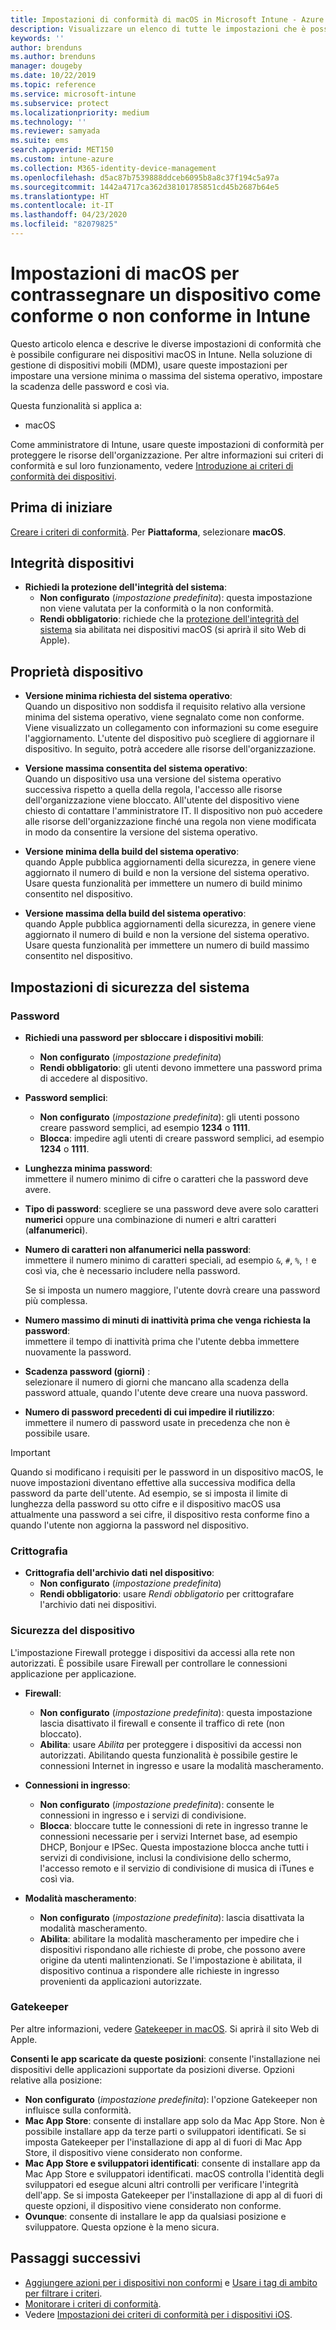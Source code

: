 ```yaml
---
title: Impostazioni di conformità di macOS in Microsoft Intune - Azure | Microsoft Docs
description: Visualizzare un elenco di tutte le impostazioni che è possibile usare durante l'impostazione della conformità per i dispositivi macOS in Microsoft Intune. Richiedere la protezione dell'integrità del sistema di Apple, impostare le restrizioni relative alla password, richiedere un firewall, consentire un gatekeeper e così via.
keywords: ''
author: brenduns
ms.author: brenduns
manager: dougeby
ms.date: 10/22/2019
ms.topic: reference
ms.service: microsoft-intune
ms.subservice: protect
ms.localizationpriority: medium
ms.technology: ''
ms.reviewer: samyada
ms.suite: ems
search.appverid: MET150
ms.custom: intune-azure
ms.collection: M365-identity-device-management
ms.openlocfilehash: d5ac87b7539888ddceb6095b8a8c37f194c5a97a
ms.sourcegitcommit: 1442a4717ca362d38101785851cd45b2687b64e5
ms.translationtype: HT
ms.contentlocale: it-IT
ms.lasthandoff: 04/23/2020
ms.locfileid: "82079825"
---
```

# <a name="macos-settings-to-mark-devices-as-compliant-or-not-compliant-using-intune"></a>Impostazioni di macOS per contrassegnare un dispositivo come conforme o non conforme in Intune

Questo articolo elenca e descrive le diverse impostazioni di conformità che è possibile configurare nei dispositivi macOS in Intune. Nella soluzione di gestione di dispositivi mobili (MDM), usare queste impostazioni per impostare una versione minima o massima del sistema operativo, impostare la scadenza delle password e così via.

Questa funzionalità si applica a:

- macOS

Come amministratore di Intune, usare queste impostazioni di conformità per proteggere le risorse dell'organizzazione. Per altre informazioni sui criteri di conformità e sul loro funzionamento, vedere [Introduzione ai criteri di conformità dei dispositivi](device-compliance-get-started.md).

## <a name="before-you-begin"></a>Prima di iniziare

[Creare i criteri di conformità](create-compliance-policy.md#create-the-policy). Per **Piattaforma**, selezionare **macOS**.

## <a name="device-health"></a>Integrità dispositivi

- **Richiedi la protezione dell'integrità del sistema**:  
  - **Non configurato** (*impostazione predefinita*): questa impostazione non viene valutata per la conformità o la non conformità.
  - **Rendi obbligatorio**: richiede che la [protezione dell'integrità del sistema](https://support.apple.com/HT204899) sia abilitata nei dispositivi macOS (si aprirà il sito Web di Apple).  

## <a name="device-properties"></a>Proprietà dispositivo

- **Versione minima richiesta del sistema operativo**:  
  Quando un dispositivo non soddisfa il requisito relativo alla versione minima del sistema operativo, viene segnalato come non conforme. Viene visualizzato un collegamento con informazioni su come eseguire l'aggiornamento. L'utente del dispositivo può scegliere di aggiornare il dispositivo. In seguito, potrà accedere alle risorse dell'organizzazione.

- **Versione massima consentita del sistema operativo**:  
  Quando un dispositivo usa una versione del sistema operativo successiva rispetto a quella della regola, l'accesso alle risorse dell'organizzazione viene bloccato. All'utente del dispositivo viene chiesto di contattare l'amministratore IT. Il dispositivo non può accedere alle risorse dell'organizzazione finché una regola non viene modificata in modo da consentire la versione del sistema operativo.

- **Versione minima della build del sistema operativo**:  
  quando Apple pubblica aggiornamenti della sicurezza, in genere viene aggiornato il numero di build e non la versione del sistema operativo. Usare questa funzionalità per immettere un numero di build minimo consentito nel dispositivo.

- **Versione massima della build del sistema operativo**:  
  quando Apple pubblica aggiornamenti della sicurezza, in genere viene aggiornato il numero di build e non la versione del sistema operativo. Usare questa funzionalità per immettere un numero di build massimo consentito nel dispositivo.

## <a name="system-security-settings"></a>Impostazioni di sicurezza del sistema

### <a name="password"></a>Password

- **Richiedi una password per sbloccare i dispositivi mobili**:  
  - **Non configurato** (*impostazione predefinita*)
  - **Rendi obbligatorio**: gli utenti devono immettere una password prima di accedere al dispositivo.

- **Password semplici**:  
  - **Non configurato** (*impostazione predefinita*): gli utenti possono creare password semplici, ad esempio **1234** o **1111**.
  - **Blocca**: impedire agli utenti di creare password semplici, ad esempio **1234** o **1111**.

- **Lunghezza minima password**:  
  immettere il numero minimo di cifre o caratteri che la password deve avere.

- **Tipo di password**: scegliere se una password deve avere solo caratteri **numerici** oppure una combinazione di numeri e altri caratteri (**alfanumerici**).

- **Numero di caratteri non alfanumerici nella password**:  
  immettere il numero minimo di caratteri speciali, ad esempio `&`, `#`, `%`, `!` e così via, che è necessario includere nella password.

  Se si imposta un numero maggiore, l'utente dovrà creare una password più complessa.

- **Numero massimo di minuti di inattività prima che venga richiesta la password**:  
  immettere il tempo di inattività prima che l'utente debba immettere nuovamente la password.

- **Scadenza password (giorni)** :  
  selezionare il numero di giorni che mancano alla scadenza della password attuale, quando l'utente deve creare una nuova password.

- **Numero di password precedenti di cui impedire il riutilizzo**:  
  immettere il numero di password usate in precedenza che non è possibile usare.
> [!IMPORTANT]
> Quando si modificano i requisiti per le password in un dispositivo macOS, le nuove impostazioni diventano effettive alla successiva modifica della password da parte dell'utente. Ad esempio, se si imposta il limite di lunghezza della password su otto cifre e il dispositivo macOS usa attualmente una password a sei cifre, il dispositivo resta conforme fino a quando l'utente non aggiorna la password nel dispositivo.

### <a name="encryption"></a>Crittografia

- **Crittografia dell'archivio dati nel dispositivo**:  
  - **Non configurato** (*impostazione predefinita*)
  - **Rendi obbligatorio**: usare *Rendi obbligatorio* per crittografare l'archivio dati nei dispositivi.

### <a name="device-security"></a>Sicurezza del dispositivo

L'impostazione Firewall protegge i dispositivi da accessi alla rete non autorizzati. È possibile usare Firewall per controllare le connessioni applicazione per applicazione. 

- **Firewall**:  
  - **Non configurato** (*impostazione predefinita*): questa impostazione lascia disattivato il firewall e consente il traffico di rete (non bloccato).
  - **Abilita**: usare *Abilita* per proteggere i dispositivi da accessi non autorizzati. Abilitando questa funzionalità è possibile gestire le connessioni Internet in ingresso e usare la modalità mascheramento. 

- **Connessioni in ingresso**:  
  - **Non configurato** (*impostazione predefinita*): consente le connessioni in ingresso e i servizi di condivisione.
  - **Blocca**: bloccare tutte le connessioni di rete in ingresso tranne le connessioni necessarie per i servizi Internet base, ad esempio DHCP, Bonjour e IPSec. Questa impostazione blocca anche tutti i servizi di condivisione, inclusi la condivisione dello schermo, l'accesso remoto e il servizio di condivisione di musica di iTunes e così via.  

- **Modalità mascheramento**:  
  - **Non configurato** (*impostazione predefinita*): lascia disattivata la modalità mascheramento.
  - **Abilita**: abilitare la modalità mascheramento per impedire che i dispositivi rispondano alle richieste di probe, che possono avere origine da utenti malintenzionati. Se l'impostazione è abilitata, il dispositivo continua a rispondere alle richieste in ingresso provenienti da applicazioni autorizzate.  

### <a name="gatekeeper"></a>Gatekeeper

Per altre informazioni, vedere [Gatekeeper in macOS](https://support.apple.com/HT202491). Si aprirà il sito Web di Apple.

**Consenti le app scaricate da queste posizioni**: consente l'installazione nei dispositivi delle applicazioni supportate da posizioni diverse. Opzioni relative alla posizione:

- **Non configurato** (*impostazione predefinita*): l'opzione Gatekeeper non influisce sulla conformità.  
- **Mac App Store**: consente di installare app solo da Mac App Store. Non è possibile installare app da terze parti o sviluppatori identificati. Se si imposta Gatekeeper per l'installazione di app al di fuori di Mac App Store, il dispositivo viene considerato non conforme.
- **Mac App Store e sviluppatori identificati**: consente di installare app da Mac App Store e sviluppatori identificati. macOS controlla l'identità degli sviluppatori ed esegue alcuni altri controlli per verificare l'integrità dell'app. Se si imposta Gatekeeper per l'installazione di app al di fuori di queste opzioni, il dispositivo viene considerato non conforme.
- **Ovunque**: consente di installare le app da qualsiasi posizione e sviluppatore. Questa opzione è la meno sicura.
 

## <a name="next-steps"></a>Passaggi successivi

- [Aggiungere azioni per i dispositivi non conformi](actions-for-noncompliance.md) e [Usare i tag di ambito per filtrare i criteri](../fundamentals/scope-tags.md).
- [Monitorare i criteri di conformità](compliance-policy-monitor.md).
- Vedere [Impostazioni dei criteri di conformità per i dispositivi iOS](compliance-policy-create-ios.md).